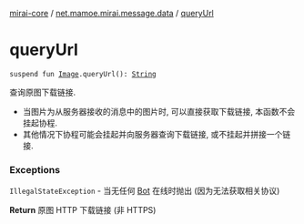 [mirai-core](../index.md) / [net.mamoe.mirai.message.data](index.md) / [queryUrl](./query-url.md)

# queryUrl

`suspend fun `[`Image`](-image/index.md)`.queryUrl(): `[`String`](https://kotlinlang.org/api/latest/jvm/stdlib/kotlin/-string/index.html)

查询原图下载链接.

* 当图片为从服务器接收的消息中的图片时, 可以直接获取下载链接, 本函数不会挂起协程.
* 其他情况下协程可能会挂起并向服务器查询下载链接, 或不挂起并拼接一个链接.

### Exceptions

`IllegalStateException` - 当无任何 [Bot](../net.mamoe.mirai/-bot/index.md) 在线时抛出 (因为无法获取相关协议)

**Return**
原图 HTTP 下载链接 (非 HTTPS)

